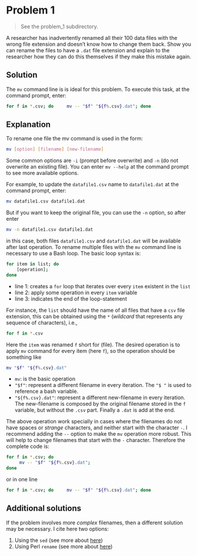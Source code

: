 # Problem 1

> See the problem_1 subdirectory.

A researcher has inadvertently renamed all their 100 data files with the wrong file extension and doesn’t know how to change them back. Show you can rename the files to have a `.dat` file extension and explain to the researcher how they can do this themselves if they make this mistake again.

## Solution

The `mv` command line is is ideal for this problem. To execute this task, at the command prompt, enter:

``` bash
for f in *.csv; do     mv -- "$f" "${f%.csv}.dat"; done
```

## Explanation

To rename one file the mv command is used in the form:

``` bash
mv [option] [filename] [new-filename]
```

Some common options are `-i` (prompt before overwrite) and `-n` (do not overwrite an existing file). You can enter `mv --help` at the command prompt to see more available options.

For example, to update the `datafile1.csv` name to `datafile1.dat` at the command prompt, enter:

``` bash
mv datafile1.csv datafile1.dat
```

But if you want to keep the original file, you can use the `-n` option, so after enter

``` bash
mv -n datafile1.csv datafile1.dat
```

in this case, both files `datafile1.csv` and `datafile1.dat` will be available after last operation.
To rename multiple files with the `mv` command line is necessary to use a Bash loop. The basic loop syntax is:

```bash
for item in list; do
    [operation];
done
```

* line 1: creates a `for` loop that iterates over every `item` existent in the `list`
* line 2: apply some operation in every `item` variable
* line 3: indicates the end of the loop-statement

For instance, the `list` should have the name of all files that have a `csv` file extension, this can be obtained using the `*` (*wildcard* that represents any sequence of characters), i.e.,

```bash
for f in *.csv
```

Here the `item` was renamed `f` short for (file). The desired operation is to apply `mv` command for every item (here `f`), so the operation should be something like

```bash
mv "$f" "${f%.csv}.dat"
```

- `mv`: is the basic operation
- `"$f"`: represent a different filename in every iteration. The `"$ "` is used to reference a bash variable.
- `"${f%.csv}.dat"`: represent a different new-filename in every iteration. The new-filename is composed by the original filename stored in the `f` variable, but without the `.csv` part. Finally a `.dat` is add at the end.

The above operation work specially in cases where the filenames do not have spaces or *strange* characters, and neither start with the character `-`. I recommend adding the `--` option to make the `mv` operation more robust. This will help to change filenames that start with the `-` character. Therefore the complete code is:

``` bash
for f in *.csv; do
     mv -- "$f" "${f%.csv}.dat"; 
done
```

or in one line

``` bash
for f in *.csv; do     mv -- "$f" "${f%.csv}.dat"; done
```

## Additional solutions

If the problem involves more *complex* filenames, then a different solution may be necessary. I cite here two options:

1. Using the `sed` (see more about [here](https://www.gnu.org/software/sed/manual/sed.html))
2. Using  Perl `rename` (see more about [here](https://perldoc.perl.org/functions/rename))
